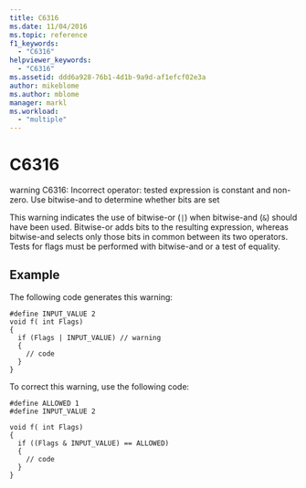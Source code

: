```yaml
---
title: C6316
ms.date: 11/04/2016
ms.topic: reference
f1_keywords:
  - "C6316"
helpviewer_keywords:
  - "C6316"
ms.assetid: ddd6a928-76b1-4d1b-9a9d-af1efcf02e3a
author: mikeblome
ms.author: mblome
manager: markl
ms.workload:
  - "multiple"
---
```

# C6316
warning C6316: Incorrect operator: tested expression is constant and non-zero. Use bitwise-and to determine whether bits are set

 This warning indicates the use of bitwise-or (`|`) when bitwise-and (`&`) should have been used. Bitwise-or adds bits to the resulting expression, whereas bitwise-and selects only those bits in common between its two operators. Tests for flags must be performed with bitwise-and or a test of equality.

## Example
 The following code generates this warning:

```
#define INPUT_VALUE 2
void f( int Flags)
{
  if (Flags | INPUT_VALUE) // warning
  {
    // code
  }
}
```

 To correct this warning, use the following code:

```
#define ALLOWED 1
#define INPUT_VALUE 2

void f( int Flags)
{
  if ((Flags & INPUT_VALUE) == ALLOWED)
  {
    // code
  }
}
```
